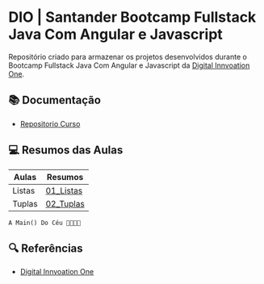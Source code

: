 # DIO | Santander Bootcamp Fullstack Java Com Angular e Javascript

Repositório criado para armazenar os projetos desenvolvidos 
durante o Bootcamp Fullstack Java Com Angular e Javascript da [Digital Innvoation One](https://www.dio.me).

## 📚 Documentação
- [Repositorio Curso](https://github.com/digitalinnovationone/trilha-python-dio/tree/main)

## 💻 Resumos das Aulas

| Aulas | Resumos |
|-------|---------|
| Listas | [01_Listas](https://github.com/G2Martins/Dio_Projects_Python/tree/main/Aulas/EstruturaDeDados/01_Listas) |
| Tuplas | [02_Tuplas](https://github.com/G2Martins/Dio_Projects_Python/tree/main/Aulas/EstruturaDeDados/02_Tuplas) |


```
A Main() Do Céu 🙏🏽🙌🏽
```

## 🔍 Referências
- [Digital Innvoation One](https://www.dio.me)